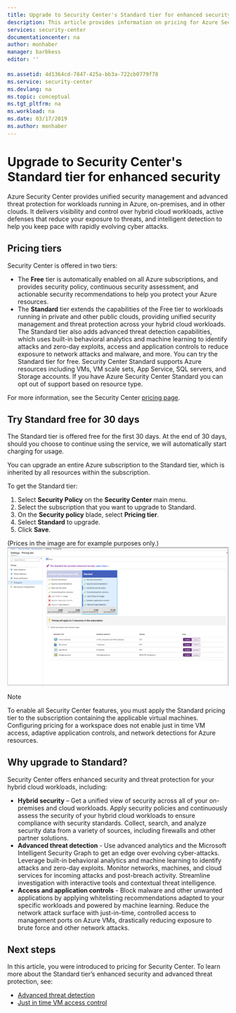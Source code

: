 ```yaml
---
title: Upgrade to Security Center's Standard tier for enhanced security | Microsoft Docs
description: This article provides information on pricing for Azure Security Center.
services: security-center
documentationcenter: na
author: monhaber
manager: barbkess
editor: ''

ms.assetid: 4d1364cd-7847-425a-bb3a-722cb0779f78
ms.service: security-center
ms.devlang: na
ms.topic: conceptual
ms.tgt_pltfrm: na
ms.workload: na
ms.date: 03/17/2019
ms.author: monhaber
---
```

# Upgrade to Security Center's Standard tier for enhanced security
Azure Security Center provides unified security management and advanced threat protection for workloads running in Azure, on-premises, and in other clouds. It delivers visibility and control over hybrid cloud workloads, active defenses that reduce your exposure to threats, and intelligent detection to help you keep pace with rapidly evolving cyber attacks.

## Pricing tiers
Security Center is offered in two tiers:

- The **Free** tier is automatically enabled on all Azure subscriptions, and provides security policy, continuous security assessment, and actionable security recommendations to help you protect your Azure resources.
- The **Standard** tier extends the capabilities of the Free tier to workloads running in private and other public clouds, providing unified security management and threat protection across your hybrid cloud workloads. The Standard tier also adds advanced threat detection capabilities, which uses built-in behavioral analytics and machine learning to identify attacks and zero-day exploits, access and application controls to reduce exposure to network attacks and malware, and more. You can try the Standard tier for free. Security Center Standard supports Azure resources including VMs, VM scale sets, App Service, SQL servers, and Storage accounts. If you have Azure Security Center Standard you can opt out of support based on resource type. 


For more information, see the Security Center [pricing page](https://azure.microsoft.com/pricing/details/security-center/).

## Try Standard free for 30 days
The Standard tier is offered free for the first 30 days. At the end of 30 days, should you choose to continue using the service, we will automatically start charging for usage.

You can upgrade an entire Azure subscription to the Standard tier, which is inherited by all resources within the subscription.

To get the Standard tier:

1. Select **Security Policy** on the **Security Center** main menu.
2. Select the subscription that you want to upgrade to Standard.
3. On the **Security policy** blade, select **Pricing tier**.
4. Select **Standard** to upgrade.
5. Click **Save**.

(Prices in the image are for example purposes only.)
![Security Center Pricing](./media/security-center-pricing/get-standard.png)

> [!NOTE]
> To enable all Security Center features, you must apply the Standard pricing tier to the subscription containing the applicable virtual machines. Configuring pricing for a workspace does not enable just in time VM access, adaptive application controls, and network detections for Azure resources.
>
>

## Why upgrade to Standard?
Security Center offers enhanced security and threat protection for your hybrid cloud workloads, including:

- **Hybrid security** – Get a unified view of security across all of your on-premises and cloud workloads. Apply security policies and continuously assess the security of your hybrid cloud workloads to ensure compliance with security standards. Collect, search, and analyze security data from a variety of sources, including firewalls and other partner solutions.
- **Advanced threat detection** - Use advanced analytics and the Microsoft Intelligent Security Graph to get an edge over evolving cyber-attacks.  Leverage built-in behavioral analytics and machine learning to identify attacks and zero-day exploits. Monitor networks, machines, and cloud services for incoming attacks and post-breach activity. Streamline investigation with interactive tools and contextual threat intelligence.
- **Access and application controls** - Block malware and other unwanted applications by applying whitelisting recommendations adapted to your specific workloads and powered by machine learning. Reduce the network attack surface with just-in-time, controlled access to management ports on Azure VMs, drastically reducing exposure to brute force and other network attacks.


## Next steps
In this article, you were introduced to pricing for Security Center. To learn more about the Standard tier’s enhanced security and advanced threat protection, see:

- [Advanced threat detection](security-center-threat-report.md)
- [Just in time VM access control](security-center-just-in-time.md)

<!--Image references-->
[1]: ./media/security-center-pricing/get-standard.png
